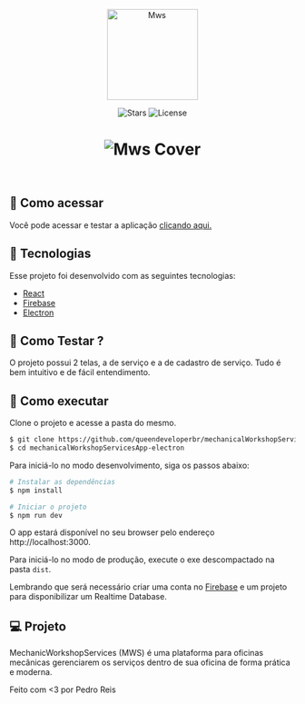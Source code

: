 <p align="center">
  <img alt="Mws" src="https://github.com/queendeveloperbr/mechanicalWorkshopServicesApp-electron/raw/master/src/images/logo.png" width="160px">
</p>

<p align="center">
  <img src="https://img.shields.io/github/stars/queendeveloperbr/mechanicalWorkshopServicesApp-electron?label=stars&message=MIT&color=fbbe3b&labelColor=000000" alt="Stars">

  <img  src="https://img.shields.io/static/v1?label=license&message=MIT&color=fbbe3b&labelColor=000000" alt="License">   
</p>

<h1 align="center">
    <img alt="Mws Cover" src="https://media.discordapp.net/attachments/982487874438066176/1059684708109258762/image.png?width=1182&height=671" />
</h1>

<br>

## 🚀 Como acessar

Você pode acessar e testar a aplicação [clicando aqui.](https://github.com/queendeveloperbr/mechanicalWorkshopServicesApp-electron/releases/tag/oficial)

## 🧪 Tecnologias

Esse projeto foi desenvolvido com as seguintes tecnologias:

- [React](https://reactjs.org)
- [Firebase](https://firebase.google.com/)
- [Electron](https://www.electronjs.org)

## 🚀 Como Testar ?

O projeto possui 2 telas, a de serviço e a de cadastro de serviço. Tudo é bem intuitivo e de fácil entendimento.

## 🚀 Como executar

Clone o projeto e acesse a pasta do mesmo.

```bash
$ git clone https://github.com/queendeveloperbr/mechanicalWorkshopServicesApp-electron.git
$ cd mechanicalWorkshopServicesApp-electron
```

Para iniciá-lo no modo desenvolvimento, siga os passos abaixo:
```bash
# Instalar as dependências
$ npm install

# Iniciar o projeto
$ npm run dev
```
O app estará disponível no seu browser pelo endereço http://localhost:3000.

Para iniciá-lo no modo de produção, execute o exe descompactado na pasta `dist`.

Lembrando que será necessário criar uma conta no [Firebase](https://firebase.google.com/) e um projeto para disponibilizar um Realtime Database.

## 💻 Projeto

MechanicWorkshopServices (MWS) é uma plataforma para oficinas mecânicas gerenciarem os serviços dentro de sua oficina de forma prática e moderna.

Feito com <3 por Pedro Reis
